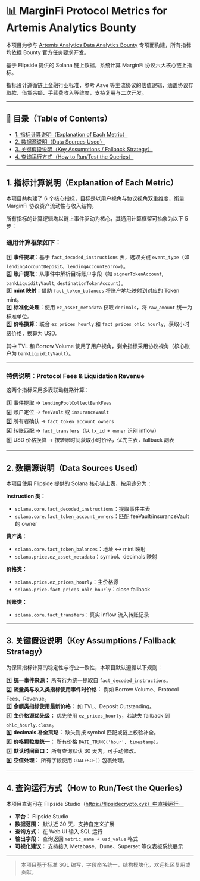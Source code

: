 # 📊 MarginFi Protocol Metrics for Artemis Analytics Bounty

本项目为参与 [Artemis Analytics Data Analytics Bounty](https://artemis.xyz) 专项而构建，所有指标均依据 Bounty 官方任务要求开发。

基于 Flipside 提供的 Solana 链上数据，系统计算 MarginFi 协议六大核心链上指标。

指标设计遵循链上金融行业标准，参考 Aave 等主流协议的估值逻辑，涵盖协议存取款、借贷余额、手续费收入等维度，支持复用与二次开发。

---

## 📑 目录（Table of Contents）

- [1. 指标计算说明（Explanation of Each Metric）](#1-指标计算说明explanation-of-each-metric)
- [2. 数据源说明（Data Sources Used）](#2-数据源说明data-sources-used)
- [3. 关键假设说明（Key Assumptions / Fallback Strategy）](#3-关键假设说明key-assumptions--fallback-strategy)
- [4. 查询运行方式（How to Run/Test the Queries）](#4-查询运行方式how-to-runtest-the-queries)

---

## 1. 指标计算说明（Explanation of Each Metric）

本项目共构建了 6 个核心指标，目标是以用户视角与协议视角双重维度，衡量 MarginFi 协议资产流动性与收入结构。

所有指标的计算逻辑均以链上事件驱动为核心，其通用计算框架可抽象为以下 5 步：

### 通用计算框架如下：

1️⃣ **事件提取**：基于 `fact_decoded_instructions` 表，选取关键 `event_type`（如 `lendingAccountDeposit`、`lendingAccountBorrow`）。  
2️⃣ **账户提取**：从事件中解析目标账户字段（如 `signerTokenAccount`, `bankLiquidityVault`, `destinationTokenAccount`）。  
3️⃣ **mint 映射**：借助 `fact_token_balances` 将账户地址映射到对应的 Token mint。  
4️⃣ **标准化处理**：使用 `ez_asset_metadata` 获取 `decimals`，将 `raw_amount` 统一为标准单位。  
5️⃣ **价格换算**：联合 `ez_prices_hourly` 和 `fact_prices_ohlc_hourly`，获取小时级价格，换算为 USD。  

其中 TVL 和 Borrow Volume 使用了用户视角，剩余指标采用协议视角（核心账户为 `bankLiquidityVault`）。

---

### 特例说明：Protocol Fees & Liquidation Revenue

这两个指标采用多表联动链路计算：

1️⃣ 事件提取 → `lendingPoolCollectBankFees`  
2️⃣ 账户定位 → `feeVault` 或 `insuranceVault`  
3️⃣ 所有者确认 → `fact_token_account_owners`  
4️⃣ 转账匹配 → `fact_transfers`（以 `tx_id + owner` 识别 inflow）  
5️⃣ USD 价格换算 → 按转账时间获取小时价格，优先主表，fallback 副表

---

## 2. 数据源说明（Data Sources Used）

本项目使用 Flipside 提供的 Solana 核心链上表，按用途分为：

**Instruction 类：**  
- `solana.core.fact_decoded_instructions`：提取事件主表  
- `solana.core.fact_token_account_owners`：匹配 feeVault/insuranceVault 的 owner  

**资产类：**  
- `solana.core.fact_token_balances`：地址 ↔ mint 映射  
- `solana.price.ez_asset_metadata`：symbol、decimals 映射  

**价格类：**  
- `solana.price.ez_prices_hourly`：主价格源  
- `solana.price.fact_prices_ohlc_hourly`：close fallback  

**转账类：**  
- `solana.core.fact_transfers`：真实 inflow 流入转账记录

---

## 3. 关键假设说明（Key Assumptions / Fallback Strategy）

为保障指标计算的稳定性与行业一致性，本项目默认遵循以下规则：

1️⃣ **统一事件来源：** 所有行为统一提取自 `fact_decoded_instructions`。  
2️⃣ **流量类与收入类指标使用事件时价格：** 例如 Borrow Volume、Protocol Fees、Revenue。  
3️⃣ **余额类指标使用最新价格：** 如 TVL、Deposit Outstanding。  
4️⃣ **主价格源优先级：** 优先使用 `ez_prices_hourly`，若缺失 fallback 到 `ohlc_hourly.close`。  
5️⃣ **decimals 补全策略：** 缺失则按 symbol 匹配或链上校验补全。  
6️⃣ **价格颗粒度统一：** 所有价格 `DATE_TRUNC('hour', timestamp)`。  
7️⃣ **默认时间窗口：** 所有查询默认 30 天内，可手动修改。  
8️⃣ **空值处理：** 所有字段使用 `COALESCE()` 包裹处理。

---

## 4. 查询运行方式（How to Run/Test the Queries）

本项目查询可在 Flipside Studio（https://flipsidecrypto.xyz）中直接运行。

- **平台：** Flipside Studio  
- **数据范围：** 默认近 30 天，支持自定义扩展  
- **查询方式：** 在 Web UI 输入 SQL 运行  
- **输出字段：** 查询返回 `metric_name + usd_value` 格式  
- **可视化建议：** 支持接入 Metabase、Dune、Superset 等仪表板系统展示

---

> 本项目基于标准 SQL 编写，字段命名统一，结构模块化，欢迎社区复用或贡献。